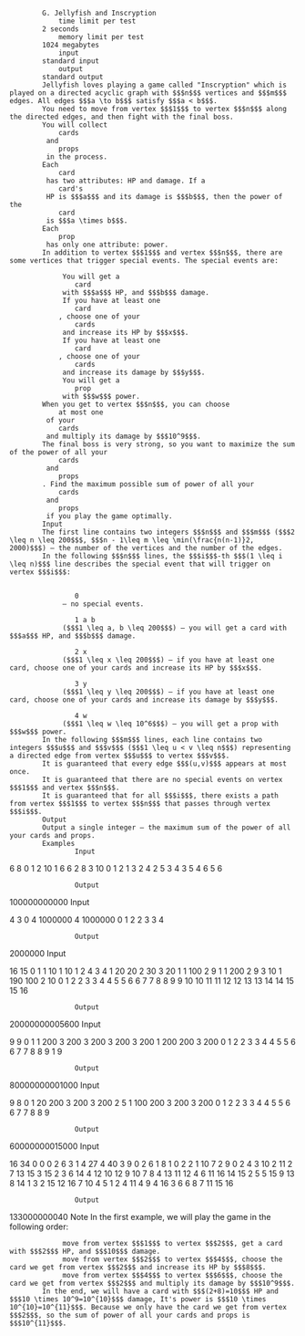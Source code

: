 			G. Jellyfish and Inscryption
				time limit per test
			2 seconds
				memory limit per test
			1024 megabytes
				input
			standard input
				output
			standard output
			Jellyfish loves playing a game called "Inscryption" which is played on a directed acyclic graph with $$$n$$$ vertices and $$$m$$$ edges. All edges $$$a \to b$$$ satisfy $$$a < b$$$.
			You need to move from vertex $$$1$$$ to vertex $$$n$$$ along the directed edges, and then fight with the final boss.
			You will collect 
				cards
			 and 
				props
			 in the process.
			Each 
				card
			 has two attributes: HP and damage. If a 
				card's
			 HP is $$$a$$$ and its damage is $$$b$$$, then the power of the 
				card
			 is $$$a \times b$$$.
			Each 
				prop
			 has only one attribute: power.
			In addition to vertex $$$1$$$ and vertex $$$n$$$, there are some vertices that trigger special events. The special events are:
			 
				 You will get a 
					card
				 with $$$a$$$ HP, and $$$b$$$ damage. 
				 If you have at least one 
					card
				, choose one of your 
					cards
				 and increase its HP by $$$x$$$. 
				 If you have at least one 
					card
				, choose one of your 
					cards
				 and increase its damage by $$$y$$$. 
				 You will get a 
					prop
				 with $$$w$$$ power. 
			When you get to vertex $$$n$$$, you can choose 
				at most one
			 of your 
				cards
			 and multiply its damage by $$$10^9$$$.
			The final boss is very strong, so you want to maximize the sum of the power of all your 
				cards
			 and 
				props
			. Find the maximum possible sum of power of all your 
				cards
			 and 
				props
			 if you play the game optimally.
			Input
			The first line contains two integers $$$n$$$ and $$$m$$$ ($$$2 \leq n \leq 200$$$, $$$n - 1\leq m \leq \min(\frac{n(n-1)}2, 2000)$$$) — the number of the vertices and the number of the edges.
			In the following $$$n$$$ lines, the $$$i$$$-th $$$(1 \leq i \leq n)$$$ line describes the special event that will trigger on vertex $$$i$$$:
			 
				 
					0
				 — no special events. 
				 
					1 a b
				 ($$$1 \leq a, b \leq 200$$$) — you will get a card with $$$a$$$ HP, and $$$b$$$ damage. 
				 
					2 x
				 ($$$1 \leq x \leq 200$$$) — if you have at least one card, choose one of your cards and increase its HP by $$$x$$$. 
				 
					3 y
				 ($$$1 \leq y \leq 200$$$) — if you have at least one card, choose one of your cards and increase its damage by $$$y$$$. 
				 
					4 w
				 ($$$1 \leq w \leq 10^6$$$) — you will get a prop with $$$w$$$ power. 
			In the following $$$m$$$ lines, each line contains two integers $$$u$$$ and $$$v$$$ ($$$1 \leq u < v \leq n$$$) representing a directed edge from vertex $$$u$$$ to vertex $$$v$$$.
			It is guaranteed that every edge $$$(u,v)$$$ appears at most once.
			It is guaranteed that there are no special events on vertex $$$1$$$ and vertex $$$n$$$.
			It is guaranteed that for all $$$i$$$, there exists a path from vertex $$$1$$$ to vertex $$$n$$$ that passes through vertex $$$i$$$.
			Output
			Output a single integer — the maximum sum of the power of all your cards and props.
			Examples
					Input
					
6 8
0
1 2 10
1 6 6
2 8
3 10
0
1 2
1 3
2 4
2 5
3 4
3 5
4 6
5 6

					Output
					
100000000000
					Input
					
4 3
0
4 1000000
4 1000000
0
1 2
2 3
3 4

					Output
					
2000000
					Input
					
16 15
0
1 1 10
1 10 1
2 4
3 4
1 20 20
2 30
3 20
1 1 100
2 9
1 1 200
2 9
3 10
1 190 100
2 10
0
1 2
2 3
3 4
4 5
5 6
6 7
7 8
8 9
9 10
10 11
11 12
12 13
13 14
14 15
15 16

					Output
					
20000000005600
					Input
					
9 9
0
1 1 200
3 200
3 200
3 200
3 200
1 200 200
3 200
0
1 2
2 3
3 4
4 5
5 6
6 7
7 8
8 9
1 9

					Output
					
80000000001000
					Input
					
9 8
0
1 20 200
3 200
3 200
2 5
1 100 200
3 200
3 200
0
1 2
2 3
3 4
4 5
5 6
6 7
7 8
8 9

					Output
					
60000000015000
					Input
					
16 34
0
0
0
2 6
3 1
4 27
4 40
3 9
0
2 6
1 8 1
0
2 2
1 10 7
2 9
0
2 4
3 10
2 11
2 7
13 15
3 15
2 3
6 14
4 12
10 12
9 10
7 8
4 13
11 12
4 6
11 16
14 15
2 5
5 15
9 13
8 14
1 3
2 15
12 16
7 10
4 5
1 2
4 11
4 9
4 16
3 6
6 8
7 11
15 16

					Output
					
133000000040
			Note
			In the first example, we will play the game in the following order:
			 
				 move from vertex $$$1$$$ to vertex $$$2$$$, get a card with $$$2$$$ HP, and $$$10$$$ damage. 
				 move from vertex $$$2$$$ to vertex $$$4$$$, choose the card we get from vertex $$$2$$$ and increase its HP by $$$8$$$. 
				 move from vertex $$$4$$$ to vertex $$$6$$$, choose the card we get from vertex $$$2$$$ and multiply its damage by $$$10^9$$$. 
			In the end, we will have a card with $$$(2+8)=10$$$ HP and $$$10 \times 10^9=10^{10}$$$ damage, It's power is $$$10 \times 10^{10}=10^{11}$$$. Because we only have the card we get from vertex $$$2$$$, so the sum of power of all your cards and props is $$$10^{11}$$$.
